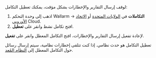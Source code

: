 لوقف إرسال التقارير والإخطارات بشكل مؤقت، يمكنك تعطيل التكامل:

1. اذهب إلى وحدة التحكم Wallarm → **التكاملات** في [الولايات المتحدة](https://us1.my.wallarm.com/integrations/) أو [الاتحاد الأوروبي](https://my.wallarm.com/integrations/) Cloud.
2. افتح تكامل نشط وانقر على **تعطيل**.

لإعادة تفعيل إرسال التقارير والإخطارات، افتح التكامل المعطل وانقر على **تفعيل**.

تعطيل التكامل هو حدث نظامي. إذا كنت تتلقى إخطارات نظامية، سيتم إرسال رسائل حول التكامل المعطل إلى [النظام المُعد](integrations-intro.md#integration-types).